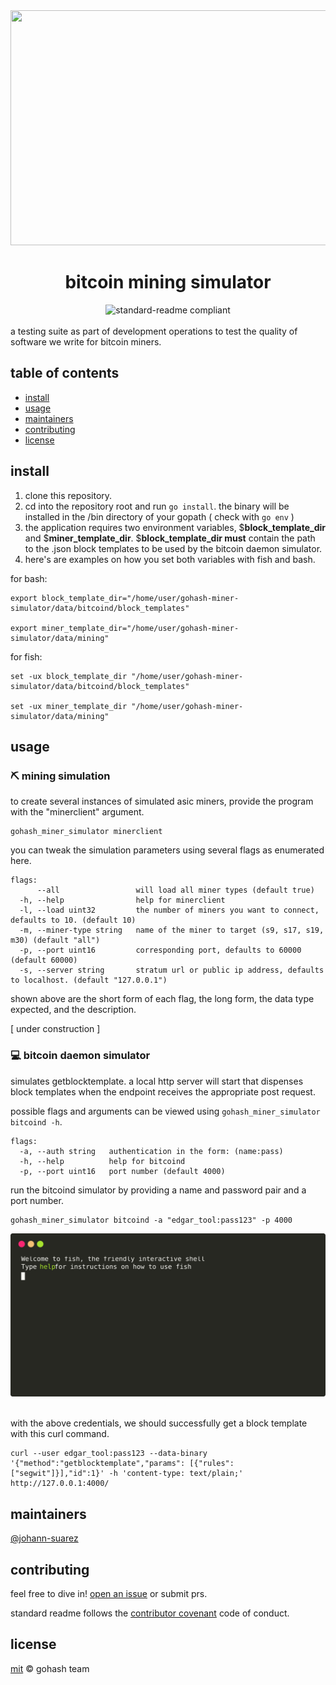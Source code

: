 <!-- the .webp image must be in a public repository to be properly loaded-->
<div align="center">
    <img width="776" height="376" src="https://raw.githubusercontent.com/johannsuarez/johannsuarez/main/cover.webp">
    <h1 align="center">bitcoin mining simulator</h1>
    <img src="https://img.shields.io/badge/readme%20style-standard-brightgreen.svg?style=flat-square"  alt="standard-readme compliant">

</div><br/>

<div>
  <font>a testing suite as part of development operations to test
      the quality of software we write for bitcoin miners.</font>
</div>

## table of contents


- [install](#install)
- [usage](#usage)
- [maintainers](#maintainers)
- [contributing](#contributing)
- [license](#license)


## install

1. clone this repository.
2. cd into the repository root and run `go install`. the binary will be installed in the /bin directory of your gopath ( check with ```go env``` )
3. the application requires two environment variables, $**block_template_dir** and $**miner_template_dir**. $**block_template_dir must** contain the path to the .json block templates to be used by the bitcoin daemon simulator. 
4. here's are examples on how you set both variables with fish and bash.

for bash: 
```
export block_template_dir="/home/user/gohash-miner-simulator/data/bitcoind/block_templates"

export miner_template_dir="/home/user/gohash-miner-simulator/data/mining"
```

for fish:
```
set -ux block_template_dir "/home/user/gohash-miner-simulator/data/bitcoind/block_templates"

set -ux miner_template_dir "/home/user/gohash-miner-simulator/data/mining"
```


## usage

### ⛏️ mining simulation
to create several instances of simulated asic miners, provide
the program with the "minerclient" argument.

```
gohash_miner_simulator minerclient 
```

you can tweak the simulation parameters using several flags as enumerated here.


```
flags:
      --all                 will load all miner types (default true)
  -h, --help                help for minerclient
  -l, --load uint32         the number of miners you want to connect, defaults to 10. (default 10)
  -m, --miner-type string   name of the miner to target (s9, s17, s19, m30) (default "all")
  -p, --port uint16         corresponding port, defaults to 60000 (default 60000)
  -s, --server string       stratum url or public ip address, defaults to localhost. (default "127.0.0.1")
```
shown above are the short form of each flag, the long form, the data type expected, and the description.

[ under construction ]

### 💻 bitcoin daemon simulator

simulates getblocktemplate. a local http server will start that dispenses
block templates when the endpoint receives the appropriate post request.

possible flags and arguments can be viewed using `gohash_miner_simulator bitcoind -h`.

```
flags:
  -a, --auth string   authentication in the form: (name:pass)
  -h, --help          help for bitcoind
  -p, --port uint16   port number (default 4000)
```


run the bitcoind simulator by providing a name and password pair and a port number.
```
gohash_miner_simulator bitcoind -a "edgar_tool:pass123" -p 4000
```

<div align="center">
    <img src="https://raw.githubusercontent.com/johann-gohash/repository_media/main/sim/bitcoind_demo.svg"/>
</div><br/>
          

with the above credentials, we should successfully get a block template with this curl command.
```
curl --user edgar_tool:pass123 --data-binary '{"method":"getblocktemplate","params": [{"rules": ["segwit"]}],"id":1}' -h 'content-type: text/plain;' http://127.0.0.1:4000/
```

## maintainers

[@johann-suarez](https://github.com/johann-gohash)

## contributing

feel free to dive in! [open an issue](https://github.com/gohash-software/gohash-miner-simulator/issues/new) or submit prs.

standard readme follows the [contributor covenant](http://contributor-covenant.org/version/1/3/0/) code of conduct.

<!-- 
note: 
you need to set up an account first on opencollective.com to dynamically generate an image of all contributors

### contributors

this project exists thanks to all the people who contribute. 
<a href="https://github.com/gohash-software/gohash-miner-simulator/graphs/contributors"><img src="https://opencollective.com/standard-readme/contributors.svg?width=890&button=false" /></a>
-->

## license

[mit](license) © gohash team
